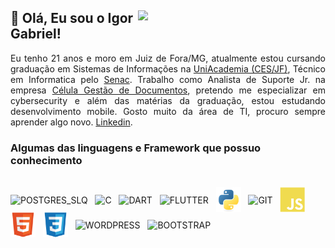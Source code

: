 
##
<img width="300px" src="https://github-readme-stats.vercel.app/api/top-langs/?username=igor0155&layout=compact&langs_count=16&theme=dracula" align="right">


## :space_invader: Olá, Eu sou o Igor Gabriel!

<p align="justify">
Eu tenho 21 anos e moro em Juiz de Fora/MG, atualmente estou cursando graduação em Sistemas de Informações na <a href="https://www.uniacademia.edu.br/">UniAcademia (CES/JF)</a>, Técnico em      Informatica pelo <a href=" https://www.mg.senac.br/Paginas/default.aspx">Senac</a>. Trabalho como Analista de Suporte Jr. na empresa <a href="https://www.celula.net.br/">Célula Gestão de Documentos</a>, pretendo me especializar em cybersecurity e além das matérias da graduação, estou estudando desenvolvimento mobile. Gosto muito da área de TI, procuro sempre aprender algo novo. <a href="https://br.linkedin.com/in/igor-gabriel-rodrigues-205079208?trk=people-guest_people_search-card">Linkedin</a>.
</p>
  
### Algumas das linguagens e Framework que possuo conhecimento
 <div style="display: inline_block"><br>
  <img align="center" alt="POSTGRES_SLQ" width="40" src="https://user-images.githubusercontent.com/78672215/231470354-0d1cbe7e-dbcd-43a0-99f3-631704fca334.png">
  &nbsp;
  <img align="center" alt="C" width="40" src="https://user-images.githubusercontent.com/78672215/231467867-3a560300-34e8-4808-8c95-7d4b93e278da.png">
  &nbsp;
  <img align="center" alt="DART" width="40" src="https://user-images.githubusercontent.com/78672215/231469198-1a8c190f-5d37-44c9-8b90-070b8d035f70.png">
  &nbsp;
  <img align="center" alt="FLUTTER" height="40" src="https://user-images.githubusercontent.com/78672215/231469315-5e2de6e6-3e96-4855-8af4-da6c7318129c.png">
  &nbsp;
  <img align="center" alt="PYTHON" height="40" width="40" src="https://raw.githubusercontent.com/devicons/devicon/master/icons/python/python-original.svg">
  &nbsp;
  <img align="center" alt="GIT" width="40" src="https://user-images.githubusercontent.com/78672215/231549613-966552a0-be87-4b33-a1e9-48c14d37a468.png">
  &nbsp;
  <img align="center" alt="JS" height="40" width="40" src="https://raw.githubusercontent.com/devicons/devicon/master/icons/javascript/javascript-plain.svg">
  &nbsp;
  <img align="center" alt="HTML" height="40" width="40" src="https://raw.githubusercontent.com/devicons/devicon/master/icons/html5/html5-original.svg">
  &nbsp;
  <img align="center" alt="CSS" height="40" width="40" src="https://raw.githubusercontent.com/devicons/devicon/master/icons/css3/css3-original.svg">
  &nbsp;
  <img align="center" alt="WORDPRESS" height="40" src="https://user-images.githubusercontent.com/78672215/231469719-563b99ca-e967-4f1a-9d07-26a80eaa647f.png">
  &nbsp;
  <img align="center" alt="BOOTSTRAP" height="40" src="https://user-images.githubusercontent.com/78672215/231469923-adf11e7f-decb-4b7f-b663-a3bdea9ac0c1.png"> 
</div>
